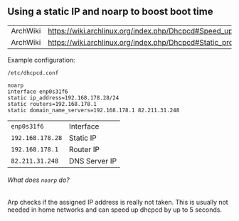 ## Using a static IP and noarp to boost boot time

|          |                                                                                    |
|----------|------------------------------------------------------------------------------------|
| ArchWiki | https://wiki.archlinux.org/index.php/Dhcpcd#Speed_up_DHCP_by_disabling_ARP_probing |
| ArchWiki | https://wiki.archlinux.org/index.php/Dhcpcd#Static_profile                         |

Example configuration:
```
/etc/dhcpcd.conf

noarp
interface enp0s31f6
static ip_address=192.168.178.28/24
static routers=192.168.178.1
static domain_name_servers=192.168.178.1 82.211.31.248
```

|                  |               |
|------------------|---------------|
| `enp0s31f6`      | Interface     |
| `192.168.178.28` | Static IP     |
| `192.168.178.1`  | Router IP     |
| `82.211.31.248`  | DNS Server IP |

 ###### What does `noarp` do?
 Arp checks if the assigned IP address is really not taken. This is usually not needed in home networks and can speed up dhcpcd by up to 5 seconds.
